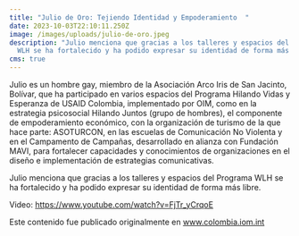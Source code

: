 ```yaml
---
title: "Julio de Oro: Tejiendo Identidad y Empoderamiento  "
date: 2023-10-03T22:10:11.250Z
image: /images/uploads/julio-de-oro.jpeg
description: "Julio menciona que gracias a los talleres y espacios del Programa
  WLH se ha fortalecido y ha podido expresar su identidad de forma más libre. "
cms: true
---
```

Julio es un hombre gay, miembro de la Asociación Arco Iris de San Jacinto, Bolívar, que ha participado en varios espacios del Programa Hilando Vidas y Esperanza de USAID Colombia, implementado por OIM, como en la estrategia psicosocial Hilando Juntos (grupo de hombres), el componente de empoderamiento económico, con la organización de turismo de la que hace parte: ASOTURCON, en las escuelas de Comunicación No Violenta y en el Campamento de Campañas, desarrollado en alianza con Fundación MAVI, para fortalecer capacidades y conocimientos de organizaciones en el diseño e implementación de estrategias comunicativas.   

Julio menciona que gracias a los talleres y espacios del Programa WLH se ha fortalecido y ha podido expresar su identidad de forma más libre. 

Video: <https://www.youtube.com/watch?v=FjTr_yCrqoE>

Este contenido fue publicado originalmente en www.colombia.iom.int